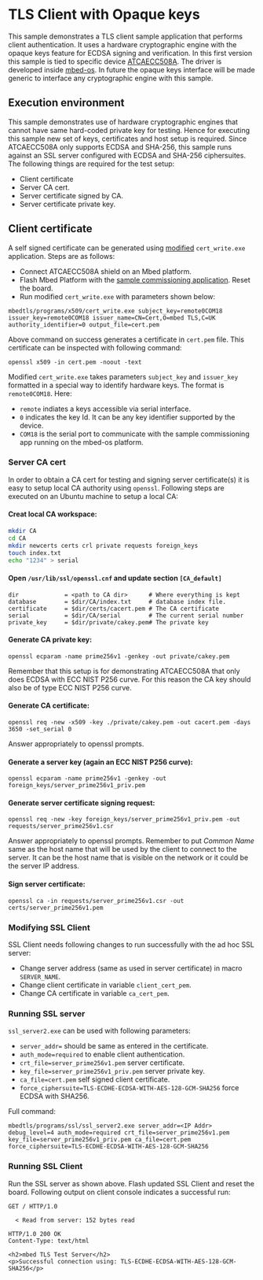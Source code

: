 # TLS Client with Opaque keys
This sample demonstrates a TLS client sample application that performs client authentication. It uses a hardware cryptographic engine with the opaque keys feature for ECDSA signing and verification. In this first version this sample is tied to specific device [ATCAECC508A](https://www.microchip.com/wwwproducts/en/ATECC508A). The driver is developed inside [mbed-os](https://github.com/ARMmbed/mbed-os/pull/6104).
In future the opaque keys interface will be made generic to interface any cryptographic engine with this sample.

## Execution environment
This sample demonstrates use of hardware cryptographic engines that cannot have same hard-coded private key for testing. Hence for executing this sample new set of keys, certificates and host setup is required. Since ATCAECC508A only supports ECDSA and SHA-256, this sample runs against an SSL server configured with ECDSA and SHA-256 ciphersuites. The following things are required for the test setup:

- Client certificate
- Server CA cert.
- Server certificate signed by CA.
- Server certificate private key.

## Client certificate
A self signed certificate can be generated using [modified](https://github.com/ARMmbed/mbedtls/pull/1360) ```cert_write.exe``` application. Steps are as follows:
- Connect ATCAECC508A shield on an Mbed platform.
- Flash Mbed Platform with the [sample commissioning application](https://github.com/mazimkhan/mbed-os/blob/b1329cf711d1264a1f6e35924cd2cbde2cc3f703/features/atcryptoauth/README.md#commissioning-application). Reset the board.
- Run modified ```cert_write.exe``` with parameters shown below:

```
mbedtls/programs/x509/cert_write.exe subject_key=remote0COM18 issuer_key=remote0COM18 issuer_name=CN=Cert,O=mbed TLS,C=UK authority_identifier=0 output_file=cert.pem
```
Above command on success generates a certificate in ```cert.pem``` file. This certificate can be inspected with following command:
```
openssl x509 -in cert.pem -noout -text
```

Modified ```cert_write.exe``` takes parameters ```subject_key``` and ```issuer_key``` formatted in a special way to identify hardware keys. 
The format is ```remote0COM18```. Here:
- ```remote``` indiates a keys accessible via serial interface.
- ```0``` indicates the key Id. It can be any key identifier supported by the device.
- ```COM18``` is the serial port to communicate with the sample commissioning app running on the mbed-os platform.

### Server CA cert
In order to obtain a CA cert for testing and signing server certificate(s) it is easy to setup local CA authority using ```openssl```. Following steps are executed on an Ubuntu machine to setup a local CA:

#### Creat local CA workspace:
```sh
mkdir CA
cd CA
mkdir newcerts certs crl private requests foreign_keys
touch index.txt
echo "1234" > serial
```

#### Open ```/usr/lib/ssl/openssl.cnf``` and update section ```[CA_default]```
```
dir             = <path to CA dir>      # Where everything is kept
database        = $dir/CA/index.txt     # database index file.
certificate     = $dir/certs/cacert.pem # The CA certificate
serial          = $dir/CA/serial        # The current serial number
private_key     = $dir/private/cakey.pem# The private key
```

#### Generate CA private key:
```
openssl ecparam -name prime256v1 -genkey -out private/cakey.pem
```
Remember that this setup is for demonstrating ATCAECC508A that only does ECDSA with ECC NIST P256 curve. For this reason the CA key should also be of type ECC NIST P256 curve.

#### Generate CA certificate:
```
openssl req -new -x509 -key ./private/cakey.pem -out cacert.pem -days 3650 -set_serial 0
```
Answer appropriately to openssl prompts.

#### Generate a server key (again an ECC NIST P256 curve):
```
openssl ecparam -name prime256v1 -genkey -out foreign_keys/server_prime256v1_priv.pem
```

#### Generate server certificate signing request:
```
openssl req -new -key foreign_keys/server_prime256v1_priv.pem -out requests/server_prime256v1.csr
```
Answer appropriately to openssl prompts. Remember to put *Common Name* same as the host name that will be used by the client to connect to the server. It can be the host name that is visible on the network or it could be the server IP address.

#### Sign server certificate:
```
openssl ca -in requests/server_prime256v1.csr -out certs/server_prime256v1.pem
```

### Modifying SSL Client
SSL Client needs following changes to run successfully with the ad hoc SSL server:
- Change server address (same as used in server certificate) in macro ```SERVER_NAME```.
- Change client certificate in variable ```client_cert_pem```.
- Change CA certificate in variable ```ca_cert_pem```.

### Running SSL server
```ssl_server2.exe``` can be used with following parameters:
- ```server_addr=``` should be same as entered in the certificate.
- ```auth_mode=required``` to enable client authentication.
- ```crt_file=server_prime256v1.pem``` server certificate.
- ```key_file=server_prime256v1_priv.pem``` server private key.
- ```ca_file=cert.pem``` self signed client certificate.
- ```force_ciphersuite=TLS-ECDHE-ECDSA-WITH-AES-128-GCM-SHA256``` force ECDSA with SHA256.

Full command:
```
mbedtls/programs/ssl/ssl_server2.exe server_addr=<IP Addr> debug_level=4 auth_mode=required crt_file=server_prime256v1.pem key_file=server_prime256v1_priv.pem ca_file=cert.pem  force_ciphersuite=TLS-ECDHE-ECDSA-WITH-AES-128-GCM-SHA256
```

### Running SSL Client
Run the SSL server as shown above. Flash updated SSL Client and reset the board. Following output on client console indicates a successful run:
```
GET / HTTP/1.0

  < Read from server: 152 bytes read

HTTP/1.0 200 OK
Content-Type: text/html

<h2>mbed TLS Test Server</h2>
<p>Successful connection using: TLS-ECDHE-ECDSA-WITH-AES-128-GCM-SHA256</p>
```

